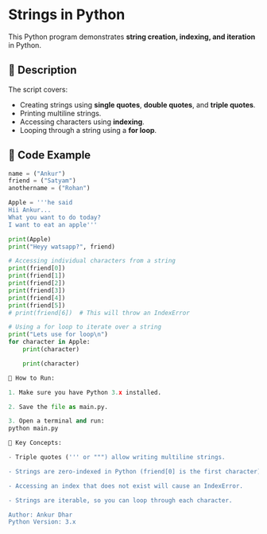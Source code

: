 # Strings in Python

This Python program demonstrates **string creation, indexing, and iteration** in Python.

## 📜 Description

The script covers:
- Creating strings using **single quotes**, **double quotes**, and **triple quotes**.
- Printing multiline strings.
- Accessing characters using **indexing**.
- Looping through a string using a **for loop**.

## 🧩 Code Example
```python
name = ("Ankur")
friend = ("Satyam")
anothername = ("Rohan")

Apple = '''he said
Hii Ankur...
What you want to do today?
I want to eat an apple'''

print(Apple)
print("Heyy watsapp?", friend)

# Accessing individual characters from a string
print(friend[0])
print(friend[1])
print(friend[2])
print(friend[3])
print(friend[4])
print(friend[5])
# print(friend[6])  # This will throw an IndexError

# Using a for loop to iterate over a string
print("Lets use for loop\n")
for character in Apple:
    print(character)

    print(character)

🚀 How to Run:

1. Make sure you have Python 3.x installed.

2. Save the file as main.py.

3. Open a terminal and run:
python main.py

📌 Key Concepts:

- Triple quotes (''' or """) allow writing multiline strings.

- Strings are zero-indexed in Python (friend[0] is the first character).

- Accessing an index that does not exist will cause an IndexError.

- Strings are iterable, so you can loop through each character.

Author: Ankur Dhar
Python Version: 3.x